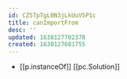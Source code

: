 ```yaml
---
id: CZ5TpTgL0N3jLkUuV5P1c
title: canImportFrom
desc: ''
updated: 1638127702378
created: 1638127681755
---
```




- [[p.instanceOf]] [[pc.Solution]]
